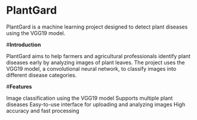 # **PlantGard**

PlantGard is a machine learning project designed to detect plant diseases using the VGG19 model. 

#**Introduction**

PlantGard aims to help farmers and agricultural professionals identify plant diseases early by analyzing images of plant leaves. The project uses the VGG19 model, a convolutional neural network, to classify images into different disease categories.

#**Features**

Image classification using the VGG19 model
Supports multiple plant diseases
Easy-to-use interface for uploading and analyzing images
High accuracy and fast processing
